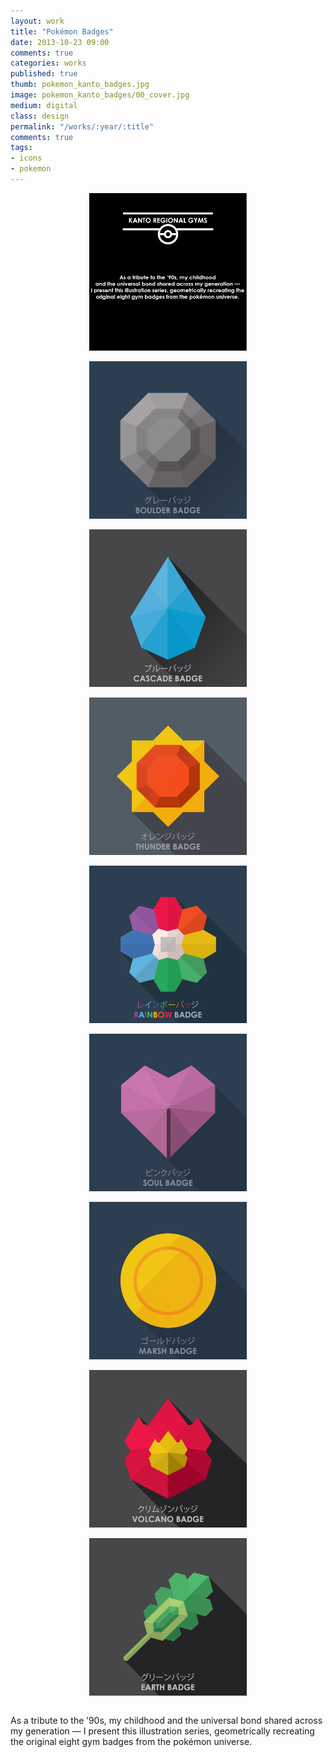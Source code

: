 ```yaml
---
layout: work
title: "Pokémon Badges"
date: 2013-10-23 09:00
comments: true
categories: works
published: true
thumb: pokemon_kanto_badges.jpg
image: pokemon_kanto_badges/00_cover.jpg
medium: digital
class: design
permalink: "/works/:year/:title"
comments: true
tags:
- icons
- pokemon
---
```


<img src="/images/works/pokemon_kanto_badges/01_intro.jpg" style="display: block;margin-left: auto;margin-right: auto;width: 50%;"/>
<br>

<img src="/images/works/pokemon_kanto_badges/02_boulder.jpg" style="display: block;margin-left: auto;margin-right: auto;width: 50%;"/>
<br>

<img src="/images/works/pokemon_kanto_badges/03_cascade.jpg" style="display: block;margin-left: auto;margin-right: auto;width: 50%;"/>
<br>

<img src="/images/works/pokemon_kanto_badges/04_thunder.jpg" style="display: block;margin-left: auto;margin-right: auto;width: 50%;"/>
<br>

<img src="/images/works/pokemon_kanto_badges/05_rainbow.jpg" style="display: block;margin-left: auto;margin-right: auto;width: 50%;"/>
<br>

<img src="/images/works/pokemon_kanto_badges/06_soul.jpg" style="display: block;margin-left: auto;margin-right: auto;width: 50%;"/>
<br>

<img src="/images/works/pokemon_kanto_badges/07_marsh.jpg" style="display: block;margin-left: auto;margin-right: auto;width: 50%;"/>
<br>

<img src="/images/works/pokemon_kanto_badges/08_volcano.jpg" style="display: block;margin-left: auto;margin-right: auto;width: 50%;"/>
<br>

<img src="/images/works/pokemon_kanto_badges/09_earth.jpg" style="display: block;margin-left: auto;margin-right: auto;width: 50%;"/>
<br>

As a tribute to the ’90s, my childhood and the universal bond shared across my generation — I present this illustration series, geometrically recreating the original eight gym badges from the pokémon universe.